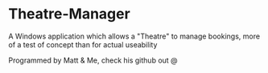 # Theatre-Manager
A Windows application which allows a "Theatre" to manage bookings, more of a test of concept than for actual useability

Programmed by Matt & Me, check his github out @ 

